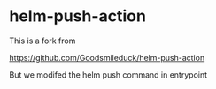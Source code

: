 # helm-push-action


This is a fork from 

https://github.com/Goodsmileduck/helm-push-action


But we modifed the helm push command in entrypoint
